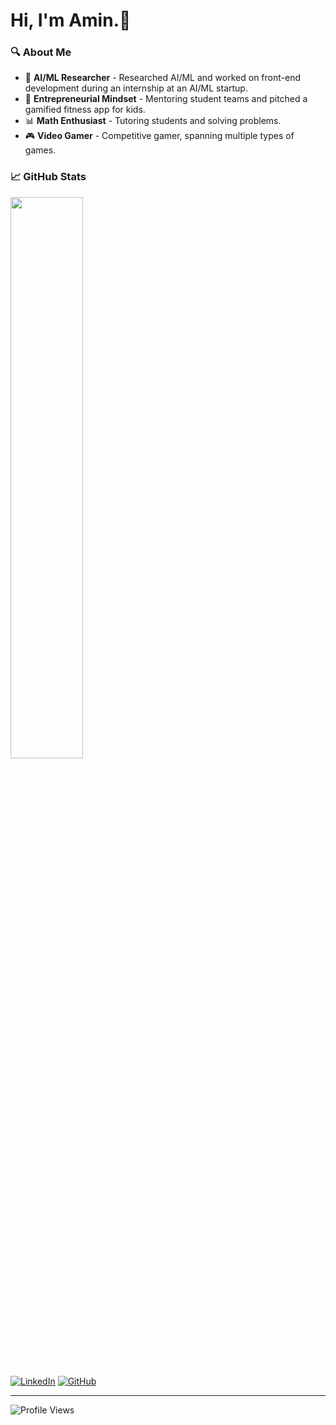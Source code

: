 <h1>Hi, I'm Amin.👋</h1>

### 🔍 About Me
- 🤖 **AI/ML Researcher** - Researched AI/ML and worked on front-end development during an internship at an AI/ML startup.
- 🚀 **Entrepreneurial Mindset** - Mentoring student teams and pitched a gamified fitness app for kids.
- 📊 **Math Enthusiast** - Tutoring students and solving problems.
- 🎮 **Video Gamer** - Competitive gamer, spanning multiple types of games.

### 📈 GitHub Stats
<p align="left">
  <img width="48%" src="https://github-readme-stats.vercel.app/api/top-langs/?username=amin-raz&theme=radical" />
</p>

[![LinkedIn](https://img.shields.io/badge/LinkedIn-Connect-blue?style=for-the-badge&logo=linkedin)](https://linkedin.com/in/amin-raz)
[![GitHub](https://img.shields.io/badge/GitHub-Follow-black?style=for-the-badge&logo=github)](https://github.com/amin-raz)

---
![Profile Views](https://komarev.com/ghpvc/?username=amin-raz&color=blueviolet)
